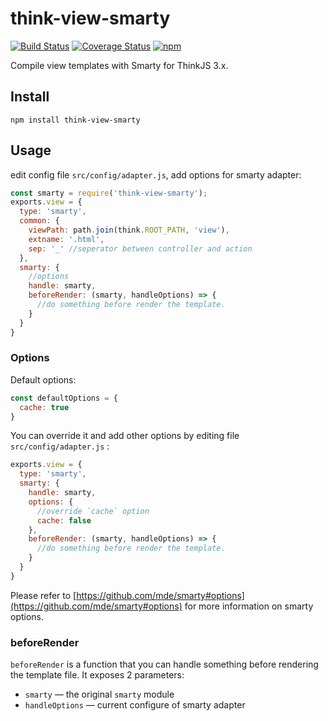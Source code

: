 # think-view-smarty
[![Build Status](https://img.shields.io/travis/thinkjs/think-view-smarty/master.svg?style=flat-square)](https://travis-ci.org/thinkjs/think-view-smarty)
[![Coverage Status](https://img.shields.io/coveralls/thinkjs/think-view-smarty/master.svg?style=flat-square)](https://coveralls.io/github/thinkjs/think-view-smarty?branch=master)
[![npm](https://img.shields.io/npm/v/think-view-smarty.svg?colorB=brightgreen&style=flat-square)](https://www.npmjs.com/package/think-view-smarty)


Compile view templates with Smarty for ThinkJS 3.x.


## Install

```
npm install think-view-smarty
```
## Usage

edit config file `src/config/adapter.js`, add options for smarty adapter:

```js
const smarty = require('think-view-smarty');
exports.view = {
  type: 'smarty',
  common: {
    viewPath: path.join(think.ROOT_PATH, 'view'),
    extname: '.html',
    sep: '_' //seperator between controller and action
  },
  smarty: {
    //options
    handle: smarty,
    beforeRender: (smarty, handleOptions) => {
      //do something before render the template.
    }
  }
}
```



### Options

Default options:

```js
const defaultOptions = {
  cache: true
}
```

You can override it and add other options by editing file  `src/config/adapter.js` :

```js
exports.view = {
  type: 'smarty',
  smarty: {
    handle: smarty,
    options: {
      //override `cache` option
      cache: false
    },
    beforeRender: (smarty, handleOptions) => {
      //do something before render the template.
    }
  }
}
```

Please refer to [https://github.com/mde/smarty#options](https://github.com/mde/smarty#options) for more information on smarty options.

### beforeRender

`beforeRender`  is a function that you can handle something before rendering the template file. It exposes 2 parameters:

*  `smarty` — the original `smarty` module
* `handleOptions` — current configure of smarty adapter

